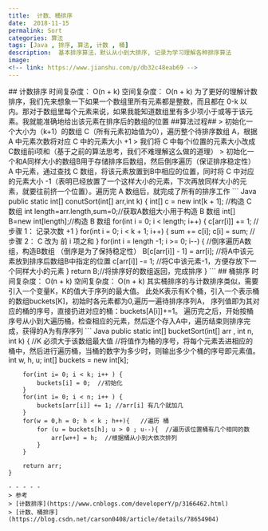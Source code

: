 ```yaml
---
title:  计数、桶排序
date:  2018-11-15
permalink: Sort
categories: 算法 
tags: [Java , 排序, 算法, 计数 , 桶]
description:  基本排序算法，默认从小到大排序, 记录为学习理解各种排序算法
image: 
<!-- link: https://www.jianshu.com/p/db32c48eab69 -->
---
```

<p class="description"></p>
## 计数排序
时间复杂度： O(n + k)
空间复杂度： O(n + k)
为了更好的理解计数排序，我们先来想象一下如果一个数组里所有元素都是整数，而且都在 0-k 以内。那对于数组里每个元素来说，如果我能知道数组里有多少项小于或等于该元素。我就能准确地给出该元素在排序后的数组的位置
##算法过程##
> 初始化一个大小为（k+1）的数组 C（所有元素初始值为0），遍历整个待排序数组 A，根据 A 中元素次数将对应 C 中的元素大小 +1
> 我们将 C 中每个i位置的元素大小改成C数组前i项和（基于之前的算法思考，我们不难理解这么做的道理）
> 初始化一个和A同样大小的数组B用于存储排序后数组，然后倒序遍历（保证排序稳定性） A 中元素，通过查找 C 数组，将该元素放置到B中相应的位置，同时将 C 中对应的元素大小 -1（表明已经放置了一个这样大小的元素，下次再放同样大小的元素，就要往前挤一个位置）。遍历完 A 数组后，就完成了所有的排序工作
<!-- more -->
``` Java
public static int[]  conutSort(int[] arr,int k) {
        int[] c = new int[k + 1]; //构造 C 数组
        int length=arr.length,sum=0;//获取A数组大小用于构造 B 数组
        int[] B=new int[length];//构造 B 数组
        for(int i = 0; i < length; i++) {
            c[arr[i]] +=  1; // 步骤 1：  记录次数 +1
        }
        for(int i = 0; i < k + 1; i++) {
            sum += c[i];
            c[i] = sum;  //步骤 2： C 改为 前 i 项之和
        }
        for(int i = length -1; i >= 0; i--) { //倒序遍历A数组，构造B数组 （倒序是为了保持稳定性）
            B[c[arr[i]] - 1] = arr[i];  //将A中该元素放到排序后数组B中指定的位置
            c[arr[i]] -= 1; //将C中该元素-1，方便存放下一个同样大小的元素
        }
        return B;//将排序好的数组返回，完成排序
    }
```
## 桶排序
时间复杂度： O(n + k)
空间复杂度： O(n + k)
其实桶排序的与计数排序类似，需要引入一个变量K，K的值大于序列的最大值。
此处K表示有K个桶，引入一个表示桶的数组buckets[K]，初始时各元素都为0,遍历一遍待排序序列A，
序列值即为其对应的桶的序号，直接扔进对应的桶：buckets[A[i]]+=1。
 遍历完之后，开始按桶序号从小到大遍历桶，检查相应的元素，然后逐个存入A中，遍历结束则排序完成，获得的A为有序序列
``` Java
public static  int[] bucketSort(int[] arr , int n, int k) { //K 必须大于该数组最大值
        //将值作为桶的序号，将每个元素丢进相应的桶中，然后进行遍历桶，当桶的数字为多少时，则输出多少个桶的序号即元素值。
        int w, h, u;
        int[] buckets = new int[k];

        for(int i= 0; i < k; i++ ) {
            buckets[i] = 0;  //初始化
        }
        for(int i= 0; i < n; i++ ) {
            buckets[arr[i]] += 1; //arr[i] 有几个就加几
        }
        for(w = 0,h = 0; h < k ; h++){   //遍历 桶
            for (u = buckets[h]; u > 0 ; u--){  //遍历该位置桶有几个相同的数
                arr[w++] = h;  //根据桶从小到大依次排列
            }
        }

        return arr;
    }
```
- - - - -
> 参考
> [计数排序](https://www.cnblogs.com/developerY/p/3166462.html)
> [计数、桶排序](https://blog.csdn.net/carson0408/article/details/78654904)
